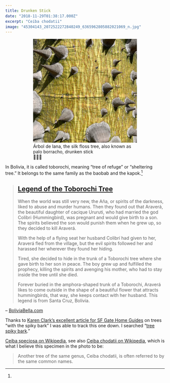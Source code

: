 ```yaml
---
title: Drunken Stick
date: "2018-11-29T01:38:17.000Z"
excerpt: "Ceiba chodatii"
image: "45304143_2072522272840249_6365962805882021069_n.jpg"
---
```


<div style="max-width: 408px; margin: 0 auto"><figure>
<img src="45304143_2072522272840249_6365962805882021069_n.jpg"
     alt="Palo Borracho (Ceiba chodatii)" /><br />
<figcaption style="font-style: normal">Árbol de lana, the silk floss tree,
 also known as palo&nbsp;borracho, drunken&nbsp;stick<br />🦠🌵🌴</figcaption>
</figure></div>

In Bolivia, it is called toborochi, meaning “tree of refuge” or “sheltering tree.” It belongs to the same family as the baobab and the&nbsp;kapok.[^toborochi]

> ## [Legend of the Toborochi&nbsp;Tree](http://www.boliviabella.com/legend-of-the-toborochi.html)
>
> When the world was still very new, the Aña, or spirits of the darkness, liked to abuse and murder humans. Then they found out that Araverá, the beautiful daughter of cacique Ururuti, who had married the god Colibri (Hummingbird), was pregnant and would give birth to a son. The spirits believed the son would punish them when he grew up, so they decided to kill&nbsp;Araverá.
>
> With the help of a flying seat her husband Colibrí had given to her, Araverá fled from the village, but the evil spirits followed her and harassed her wherever they found her&nbsp;hiding.
>
> Tired, she decided to hide in the trunk of a Toborochi tree where she gave birth to her son in peace. The boy grew up and fulfilled the prophecy, killing the spirits and avenging his mother, who had to stay inside the tree until she&nbsp;died.
>
> Forever buried in the amphora-shaped trunk of a Toborochi, Araverá likes to come outside in the shape of a beautiful flower that attracts hummingbirds, that way, she keeps contact with her husband. This legend is from Santa&nbsp;Cruz,&nbsp;Bolivia.

– [BoliviaBella.com](http://www.boliviabella.com/legend-of-the-toborochi.html)

Thanks to [Karen Clark’s excellent article for SF Gate Home&nbsp;Guides](https://homeguides.sfgate.com/types-trees-spikes-bark-68119.html)
  on trees “with the spiky bark” I was able to track this one down. I searched
  “[tree spiky&nbsp;bark](https://start.duckduckgo.com/?q=tree+spiky+bark).”

[^toborochi]:
 [Ceiba speciosa on Wikipedia](https://en.wikipedia.org/wiki/Ceiba_speciosa),
 see also [Ceiba chodatii on Wikipedia](https://en.wikipedia.org/wiki/Ceiba_chodatii),
 which is what I believe this specimen in the photo to&nbsp;be:
 > Another tree of the same genus, Ceiba chodatii, is often referred to by the same common&nbsp;names.